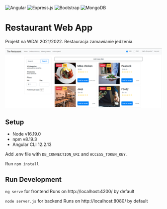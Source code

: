 ![Angular](https://img.shields.io/badge/angular-%23DD0031.svg?style=for-the-badge&logo=angular&logoColor=white)
![Express.js](https://img.shields.io/badge/express.js-%23404d59.svg?style=for-the-badge&logo=express&logoColor=%2361DAFB)
![Bootstrap](https://img.shields.io/badge/bootstrap-%23563D7C.svg?style=for-the-badge&logo=bootstrap&logoColor=white)
![MongoDB](https://img.shields.io/badge/MongoDB-%234ea94b.svg?style=for-the-badge&logo=mongodb&logoColor=white)
# Restaurant Web App

Projekt na WDAI 2021/2022. Restauracja zamawianie jedzenia.

![Screenshot](screenshot.png)


## Setup
- Node v16.19.0 
- npm v8.19.3
- Angular CLI 12.2.13

Add .env file with `DB_CONNECTION_URI` and `ACCESS_TOKEN_KEY`.

Run `npm install`

## Run Development

`ng serve` for frontend
Runs on http://localhost:4200/ by default

`node server.js` for backend
Runs on http://localhost:8080/ by default


